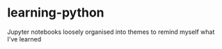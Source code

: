 # learning-python
Jupyter notebooks loosely organised into themes to remind myself what I've learned
